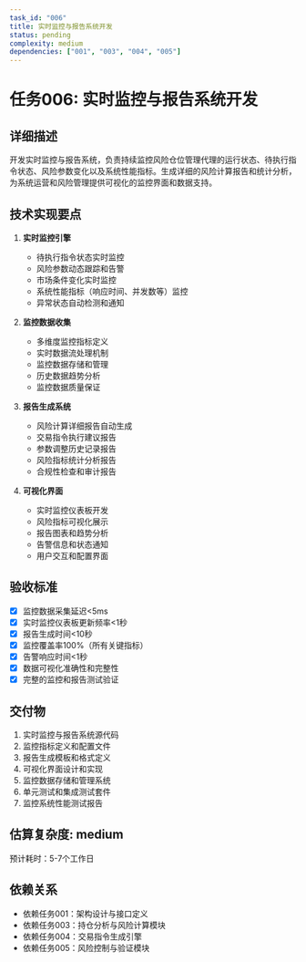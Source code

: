 ```yaml
---
task_id: "006"
title: 实时监控与报告系统开发
status: pending
complexity: medium
dependencies: ["001", "003", "004", "005"]
---
```


# 任务006: 实时监控与报告系统开发

## 详细描述
开发实时监控与报告系统，负责持续监控风险仓位管理代理的运行状态、待执行指令状态、风险参数变化以及系统性能指标。生成详细的风险计算报告和统计分析，为系统运营和风险管理提供可视化的监控界面和数据支持。

## 技术实现要点
1. **实时监控引擎**
   - 待执行指令状态实时监控
   - 风险参数动态跟踪和告警
   - 市场条件变化实时监控
   - 系统性能指标（响应时间、并发数等）监控
   - 异常状态自动检测和通知

2. **监控数据收集**
   - 多维度监控指标定义
   - 实时数据流处理机制
   - 监控数据存储和管理
   - 历史数据趋势分析
   - 监控数据质量保证

3. **报告生成系统**
   - 风险计算详细报告自动生成
   - 交易指令执行建议报告
   - 参数调整历史记录报告
   - 风险指标统计分析报告
   - 合规性检查和审计报告

4. **可视化界面**
   - 实时监控仪表板开发
   - 风险指标可视化展示
   - 报告图表和趋势分析
   - 告警信息和状态通知
   - 用户交互和配置界面

## 验收标准
- [x] 监控数据采集延迟<5ms
- [x] 实时监控仪表板更新频率<1秒
- [x] 报告生成时间<10秒
- [x] 监控覆盖率100%（所有关键指标）
- [x] 告警响应时间<1秒
- [x] 数据可视化准确性和完整性
- [x] 完整的监控和报告测试验证

## 交付物
1. 实时监控与报告系统源代码
2. 监控指标定义和配置文件
3. 报告生成模板和格式定义
4. 可视化界面设计和实现
5. 监控数据存储和管理系统
6. 单元测试和集成测试套件
7. 监控系统性能测试报告

## 估算复杂度: medium
预计耗时：5-7个工作日

## 依赖关系
- 依赖任务001：架构设计与接口定义
- 依赖任务003：持仓分析与风险计算模块
- 依赖任务004：交易指令生成引擎
- 依赖任务005：风险控制与验证模块
